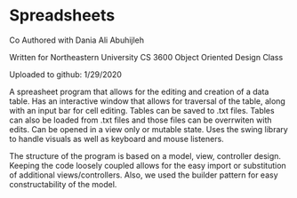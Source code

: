 # Spreadsheets
Co Authored with Dania Ali Abuhijleh

Written for Northeastern University CS 3600 Object Oriented Design Class

Uploaded to github: 1/29/2020

A spreasheet program that allows for the editing and creation of a data table. Has an interactive window that allows for traversal of the table, along with an input bar for cell editing. Tables can be saved to .txt files. Tables can also be loaded from .txt files and those files can be overrwiten with edits. Can be opened in a view only or mutable state. Uses the swing library to handle visuals as well as keyboard and mouse listeners. 

The structure of the program is based on a model, view, controller design. Keeping the code loosely coupled allows for the easy import or substitution of additional views/controllers. Also, we used the builder pattern for easy constructability of the model.


